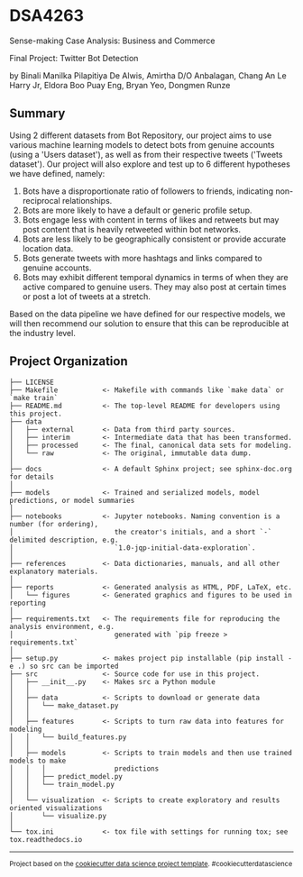 DSA4263
==============================
Sense-making Case Analysis: Business and Commerce

Final Project: Twitter Bot Detection

by Binali Manilka Pilapitiya De Alwis, Amirtha D/O Anbalagan, Chang An Le Harry Jr, Eldora Boo Puay Eng, Bryan Yeo, Dongmen Runze
 
Summary
------------
Using 2 different datasets from Bot Repository, our project aims to use various machine learning models to detect bots from genuine accounts (using a 'Users dataset'), as well as from their respective tweets ('Tweets dataset'). Our project will also explore and test up to 6 different hypotheses we have defined, namely:

1. Bots have a disproportionate ratio of followers to friends, indicating non-reciprocal relationships.
2. Bots are more likely to have a default or generic profile setup.
3. Bots engage less with content in terms of likes and retweets but may post content that is heavily retweeted within bot networks.
4. Bots are less likely to be geographically consistent or provide accurate location data.
5. Bots generate tweets with more hashtags and links compared to genuine accounts. 
6. Bots may exhibit different temporal dynamics in terms of when they are active compared to genuine users. They may also post at certain times or post a lot of tweets at a stretch. 

Based on the data pipeline we have defined for our respective models, we will then recommend our solution to ensure that this can be reproducible at the industry level.

Project Organization
------------

    ├── LICENSE
    ├── Makefile           <- Makefile with commands like `make data` or `make train`
    ├── README.md          <- The top-level README for developers using this project.
    ├── data
    │   ├── external       <- Data from third party sources.
    │   ├── interim        <- Intermediate data that has been transformed.
    │   ├── processed      <- The final, canonical data sets for modeling.
    │   └── raw            <- The original, immutable data dump.
    │
    ├── docs               <- A default Sphinx project; see sphinx-doc.org for details
    │
    ├── models             <- Trained and serialized models, model predictions, or model summaries
    │
    ├── notebooks          <- Jupyter notebooks. Naming convention is a number (for ordering),
    │                         the creator's initials, and a short `-` delimited description, e.g.
    │                         `1.0-jqp-initial-data-exploration`.
    │
    ├── references         <- Data dictionaries, manuals, and all other explanatory materials.
    │
    ├── reports            <- Generated analysis as HTML, PDF, LaTeX, etc.
    │   └── figures        <- Generated graphics and figures to be used in reporting
    │
    ├── requirements.txt   <- The requirements file for reproducing the analysis environment, e.g.
    │                         generated with `pip freeze > requirements.txt`
    │
    ├── setup.py           <- makes project pip installable (pip install -e .) so src can be imported
    ├── src                <- Source code for use in this project.
    │   ├── __init__.py    <- Makes src a Python module
    │   │
    │   ├── data           <- Scripts to download or generate data
    │   │   └── make_dataset.py
    │   │
    │   ├── features       <- Scripts to turn raw data into features for modeling
    │   │   └── build_features.py
    │   │
    │   ├── models         <- Scripts to train models and then use trained models to make
    │   │   │                 predictions
    │   │   ├── predict_model.py
    │   │   └── train_model.py
    │   │
    │   └── visualization  <- Scripts to create exploratory and results oriented visualizations
    │       └── visualize.py
    │
    └── tox.ini            <- tox file with settings for running tox; see tox.readthedocs.io


--------

<p><small>Project based on the <a target="_blank" href="https://drivendata.github.io/cookiecutter-data-science/">cookiecutter data science project template</a>. #cookiecutterdatascience</small></p>

